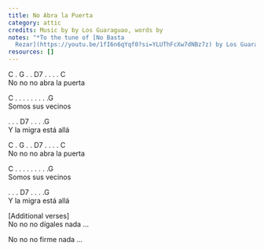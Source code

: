 ```yaml
---
title: No Abra la Puerta
category: attic
credits: Music by by Los Guaraguao, words by
notes: "*To the tune of [No Basta
  Rezar](https://youtu.be/1fI6n6qYqf0?si=YLUThFcXw7dNBz7z) by Los Guaraguao*"
resources: []
---
```

C . G . . D7 . . . . C\
No no no abra la puerta  

C . . . . . . . . .G\
Somos sus vecinos

 . . . D7 .  .  . .G\
Y la migra está allá

C . G . . D7 . . . . C\
No no no abra la puerta  

C . . . . . . . . .G\
Somos sus vecinos

 . . . D7 .  .  . .G\
Y la migra está allá

\[Additional verses]\
No no no dígales nada  ...

No no no firme nada  ...

